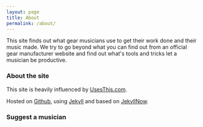 ```yaml
---
layout: page
title: About
permalink: /about/
---
```


This site finds out what gear musicians use to get their work done and their music made. We try to go beyond what you can find out from an official gear manufacturer website and find out what's tools and tricks let a musician be productive.

### About the site

This site is heavily influenced by [UsesThis.com](https://usesthis.com/).

Hosted on [Github](https://github.com/timbarclay/PlaysThis), using [Jekyll](http://jekyllrb.com/) and based on [JekyllNow](https://github.com/barryclark/jekyll-now).

### Suggest a musician

<a href="https://www.twitter.com/{{ site.footer-links.twitter }}"><i class="svg-icon twitter"></i></a>
